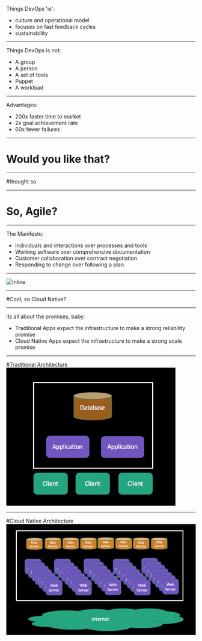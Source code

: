 Things DevOps 'is':

* culture and operational model
* focuses on fast feedback cycles
* sustainability

---

Things DevOps is not:

* A group
* A person
* A set of tools
* Puppet
* A workload

---

Advantages:

* 200x faster time to market
* 2x goal achievement rate
* 60x fewer failures

--- 

# Would you like that?

--- 

#thought so.

---

# So, Agile?

---

The Manifesto:

* Individuals and interactions over processes and tools
* Working software over comprehensive documentation
* Customer collaboration over contract negotiation
* Responding to change over following a plan.

---

![inline](https://s-media-cache-ak0.pinimg.com/736x/10/90/84/1090842ba1c2d35a3520d22479911b88.jpg)

---

#Cool, so Cloud Native?

---

its all about the promises, baby.

* Traditional Apps expect the infrastructure to make a strong reliability promise
* Cloud Native Apps expect the infrastructure to make a strong scale promise

---
#Traditional Architecture
![inline](images/traditional.png)

---
#Cloud Native Architecture
![inline](images/cloudnative.png)
